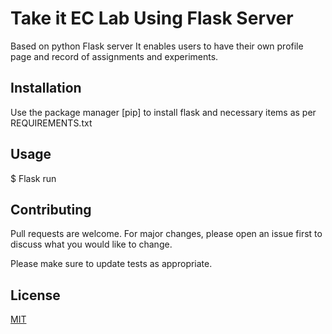 # Take it EC Lab Using Flask Server

Based on python Flask server It enables users to have their own profile page and record of assignments and
experiments.

## Installation

Use the package manager [pip] to install flask and necessary items as per REQUIREMENTS.txt


## Usage

$ Flask run

## Contributing
Pull requests are welcome. For major changes, please open an issue first to discuss what you would like to change.

Please make sure to update tests as appropriate.

## License
[MIT](https://choosealicense.com/licenses/mit/)